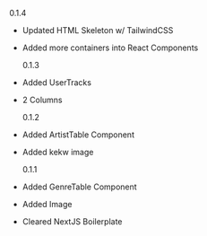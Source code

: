 0.1.4

- Updated HTML Skeleton w/ TailwindCSS
- Added more containers into React Components

  0.1.3

- Added UserTracks
- 2 Columns

  0.1.2

- Added ArtistTable Component
- Added kekw image

  0.1.1

- Added GenreTable Component
- Added Image
- Cleared NextJS Boilerplate
